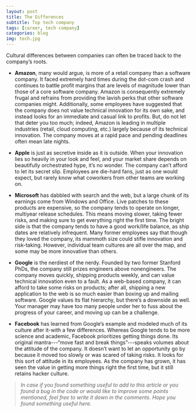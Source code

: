 ```yaml
---
layout: post
title: The Differences
subtitle: Top tech company
tags: [career, tech company]
categories: blog
img: tech.jpg
---
```


Cultural differences between companies can often be traced back to the company’s roots.

- **Amazon**, many would argue, is more of a retail company than a software company. It faced extremely hard times during the dot-com crash and continues to battle profit margins that are levels of magnitude lower than those of a core software company. Amazon is consequently extremely frugal and refrains from providing the lavish perks that other software companies might. Additionally, some employees have suggested that the company does not value technical innovation for its own sake, and instead looks for an immediate and casual link to profits. But, do not let that deter you too much; indeed, Amazon is leading in multiple industries (retail, cloud computing, etc.) largely because of its technical innovation. The company moves at a rapid pace and pending deadlines often mean late nights.

- **Apple** is just as secretive inside as it is outside. When your innovation lies so heavily in your look and feel, and your market share depends on beautifully orchestrated hype, it’s no wonder. The company can’t afford to let its secret slip. Employees are die-hard fans, just as one would expect, but rarely know what coworkers from other teams are working on.

- **Microsoft** has dabbled with search and the web, but a large chunk of its earnings come from Windows and Office. Live patches to these products are expensive, so the company tends to operate on longer, multiyear release schedules. This means moving slower, taking fewer risks, and making sure to get everything right the first time. The bright side is that the company tends to have a good work/life balance, as ship dates are relatively infrequent. Many former employees say that though they loved the company, its mammoth size could stifle innovation and risk-taking. However, individual team cultures are all over the map, and some may be more innovative than others.

- **Google** is the nerdiest of the nerdy. Founded by two former Stanford PhDs, the company still prizes engineers above nonengineers. The company moves quickly, shipping products weekly, and can value technical innovation even to a fault. As a web-based company, it can afford to take some risks on products; after all, shipping a new application to the web is so much easier than boxing up and mailing software. Google values its flat hierarchy, but there’s a downside as well. Your manager may have too many people under her to fuss about the progress of your career, and moving up can be a challenge.

- **Facebook** has learned from Google’s example and modeled much of its culture after it-with a few differences. Whereas Google tends to be more science and academic, Facebook prioritizes getting things done. Its original mantra---“move fast and break things”---speaks volumes about the attitude of the company. It doesn’t want to let an opportunity go by because it moved too slowly or was scared of taking risks. It looks for this sort of attitude in its employees. As the company has grown, it has seen the value in getting more things right the first time, but it still retains hacker culture.


> _In case if you found something useful to add to this article or you found a bug in the code or would like to improve some points mentioned, feel free to write it down in the comments. Hope you found something useful here._
